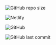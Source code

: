 ![GitHub repo size](https://img.shields.io/github/repo-size/Ozzymand/html?color=green&style=for-the-badge)

![Netlify](https://img.shields.io/netlify/a46562d4-32e5-420b-a907-3a234e6bfad6?style=for-the-badge)

![GitHub](https://img.shields.io/github/license/Ozzymand/html?style=for-the-badge)

![GitHub last commit](https://img.shields.io/github/last-commit/Ozzymand/html?style=for-the-badge)
